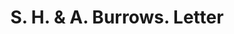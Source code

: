 ---
doi: 10.7916/D8378MTM
date_other: '1860'
date_other_textual: 1860-1869
form: correspondence
genre:
- Letters (correspondence)
name:
- S. H. & A. Burrows
object_in_context_url: https://biggert.cul.columbia.edu/items/view/ave_biggert_01309
subject_hierarchical_geographic:
- Hughesville, Ohio, United States
subject_name:
- S. H. & A. Burrows
title: S. H. & A. Burrows. Letter
sort_title: S. H. & A. Burrows. Letter
call_number: ave_biggert_01309
coordinates:
- 41.24027777777778,-76.72472222222223
pid: ave_biggert_01309
identifiers: ave_biggert_01309
thumbnail: https://derivativo-3.library.columbia.edu/iiif/2/ldpd:343286/full/!256,256/0/native.jpg
permalink: "/biggert/ave_biggert_01309/"
layout: iiif-image-page
---